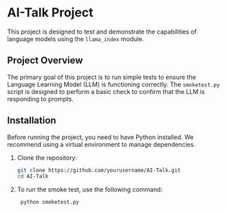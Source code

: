 # AI-Talk Project

This project is designed to test and demonstrate the capabilities of language models using the `llama_index` module.

## Project Overview

The primary goal of this project is to run simple tests to ensure the Language Learning Model (LLM) is functioning correctly. The `smoketest.py` script is designed to perform a basic check to confirm that the LLM is responding to prompts.

## Installation

Before running the project, you need to have Python installed. We recommend using a virtual environment to manage dependencies.

1. Clone the repository:
   ```bash
   git clone https://github.com/yourusername/AI-Talk.git
   cd AI-Talk

2. To run the smoke test, use the following command:

   ```bash
    python smoketest.py
